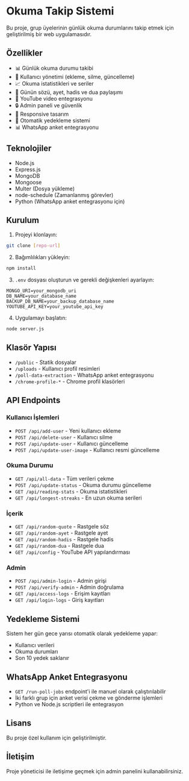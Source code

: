 # Okuma Takip Sistemi

Bu proje, grup üyelerinin günlük okuma durumlarını takip etmek için geliştirilmiş bir web uygulamasıdır.

## Özellikler

- 📊 Günlük okuma durumu takibi
- 👥 Kullanıcı yönetimi (ekleme, silme, güncelleme)
- 📈 Okuma istatistikleri ve seriler
- 📝 Günün sözü, ayet, hadis ve dua paylaşımı
- 🎥 YouTube video entegrasyonu
- 🔒 Admin paneli ve güvenlik
- 📱 Responsive tasarım
- 💾 Otomatik yedekleme sistemi
- 📊 WhatsApp anket entegrasyonu

## Teknolojiler

- Node.js
- Express.js
- MongoDB
- Mongoose
- Multer (Dosya yükleme)
- node-schedule (Zamanlanmış görevler)
- Python (WhatsApp anket entegrasyonu için)

## Kurulum

1. Projeyi klonlayın:

```bash
git clone [repo-url]
```

2. Bağımlılıkları yükleyin:

```bash
npm install
```

3. `.env` dosyası oluşturun ve gerekli değişkenleri ayarlayın:

```
MONGO_URI=your_mongodb_uri
DB_NAME=your_database_name
BACKUP_DB_NAME=your_backup_database_name
YOUTUBE_API_KEY=your_youtube_api_key
```

4. Uygulamayı başlatın:

```bash
node server.js
```

## Klasör Yapısı

- `/public` - Statik dosyalar
- `/uploads` - Kullanıcı profil resimleri
- `/poll-data-extraction` - WhatsApp anket entegrasyonu
- `/chrome-profile-*` - Chrome profil klasörleri

## API Endpoints

### Kullanıcı İşlemleri

- `POST /api/add-user` - Yeni kullanıcı ekleme
- `POST /api/delete-user` - Kullanıcı silme
- `POST /api/update-user` - Kullanıcı güncelleme
- `POST /api/update-user-image` - Kullanıcı resmi güncelleme

### Okuma Durumu

- `GET /api/all-data` - Tüm verileri çekme
- `POST /api/update-status` - Okuma durumu güncelleme
- `GET /api/reading-stats` - Okuma istatistikleri
- `GET /api/longest-streaks` - En uzun okuma serileri

### İçerik

- `GET /api/random-quote` - Rastgele söz
- `GET /api/random-ayet` - Rastgele ayet
- `GET /api/random-hadis` - Rastgele hadis
- `GET /api/random-dua` - Rastgele dua
- `GET /api/config` - YouTube API yapılandırması

### Admin

- `POST /api/admin-login` - Admin girişi
- `POST /api/verify-admin` - Admin doğrulama
- `GET /api/access-logs` - Erişim kayıtları
- `GET /api/login-logs` - Giriş kayıtları

## Yedekleme Sistemi

Sistem her gün gece yarısı otomatik olarak yedekleme yapar:

- Kullanıcı verileri
- Okuma durumları
- Son 10 yedek saklanır

## WhatsApp Anket Entegrasyonu

- `GET /run-poll-jobs` endpoint'i ile manuel olarak çalıştırılabilir
- İki farklı grup için anket verisi çekme ve gönderme işlemleri
- Python ve Node.js scriptleri ile entegrasyon

## Lisans

Bu proje özel kullanım için geliştirilmiştir.

## İletişim

Proje yöneticisi ile iletişime geçmek için admin panelini kullanabilirsiniz.
